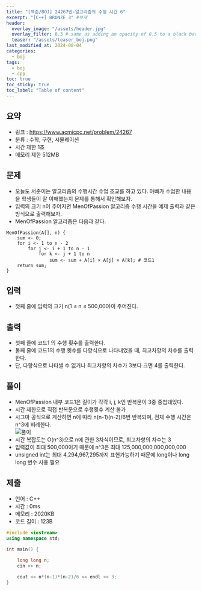 ```yaml
---
title: "[백준/BOJ] 24267번-알고리즘의 수행 시간 6"
excerpt: "[C++] BRONZE 3" #부제
header:
  overlay_image: "/assets/header.jpg"
  overlay_filter: 0.3 # same as adding an opacity of 0.5 to a black background
  teaser: "/assets/teaser_boj.png"
last_modified_at: 2024-08-04
categories:
  - boj
tags:
  - boj
  - cpp
toc: true
toc_sticky: true
toc_label: "Table of content"
---
```

## 요약
* 링크 : <https://www.acmicpc.net/problem/24267>
* 분류 : 수학, 구현, 시뮬레이션
* 시간 제한 1초
* 메모리 제한 512MB

## 문제
* 오늘도 서준이는 알고리즘의 수행시간 수업 조교를 하고 있다. 아빠가 수업한 내용을 학생들이 잘 이해했는지 문제를 통해서 확인해보자.
* 입력의 크기 n이 주어지면 MenOfPassion 알고리즘 수행 시간을 예제 출력과 같은 방식으로 출력해보자.
* MenOfPassion 알고리즘은 다음과 같다.
```
MenOfPassion(A[], n) {
    sum <- 0;
    for i <- 1 to n - 2
        for j <- i + 1 to n - 1
            for k <- j + 1 to n
                sum <- sum + A[i] × A[j] × A[k]; # 코드1
    return sum;
}
```

## 입력
* 첫째 줄에 입력의 크기 n(1 ≤ n ≤ 500,000)이 주어진다.

## 출력
* 첫째 줄에 코드1 의 수행 횟수를 출력한다.
* 둘째 줄에 코드1의 수행 횟수를 다항식으로 나타내었을 때, 최고차항의 차수를 출력한다.
* 단, 다항식으로 나타낼 수 없거나 최고차항의 차수가 3보다 크면 4를 출력한다.

## 풀이
* MenOfPassion 내부 코드1은 길이가 각각 i, j, k인 반복문이 3중 중첩돼있다.
* 시간 제한으로 직접 반복문으로 수행횟수 계산 불가
* 시그마 공식으로 계산하면 n에 따라 n(n-1)(n-2)/6번 반복되며, 전체 수행 시간은 n^3에 비례한다.  
![풀이](https://1drv.ms/i/c/e3d35b35c4a6215d/IQO9LdvkowazQ50iZh-o1wlWAR1UIhurHHRQf2DMy5BdBWQ?width=1024)  
* 시간 복잡도는 O(n^3)으로 n에 관한 3차식이므로, 최고차항의 차수는 3
* 입력값이 최대 500,000이기 때문에 n^3은 최대 125,000,000,000,000,000
* unsigned int는 최대 4,294,967,295까지 표현가능하기 때문에 long이나 long long 변수 사용 필요

## 제출
* 언어 : C++
* 시간 : 0ms
* 메모리 : 2020KB
* 코드 길이 : 123B

```cpp
#include <iostream>
using namespace std;

int main() {
	
	long long n;
	cin >> n;

	cout << n*(n-1)*(n-2)/6 << endl << 3;
}
```

<!--
왼쪽 정렬 (Default).
{: .text-left}
중앙 정렬
{: .text-center}
오른쪽 정렬
{: .text-right}

마크다운은 줄바꿈을 인식하지 않는다.

줄바꿈을 하기 위해서는 라인 끝에 스페이스를 2번 표기해야 한다.

여러가지 강조 표시 
(기울이기) *single asterisks*, _single underscores_, (굵은글씨) **double asterisks**, __double underscores__, (삭선) ~~cancelline~~

글머리 달기 # 문자 사용
# This is a H1
## This is a H2
### This is a H3

인용문 (단계별 깊이) > 블럭 인용 문자를 사용
ex)
> This is a first blockqute.
>> This is a second blockqute.
>>> This is a third blockqute.

줄바꿈 특수문자 (검은원, 흰색원, 검은네모순서 줄바꿈 특수문자로 출력됨, * 말고 +, -로 써도됨)
* 과자
  * 라면
    * 사탕

코드 인용

일반 코드
```
function test() {
  console.log("notice the blank line before this function?");
}
```
언어별 하이라이트 적용 코드
(루비)
```ruby
require 'redcarpet'
markdown = Redcarpet.new("Hello World!")
puts markdown.to_html
```
(C)
```c
int main() {
  int y = SOME_MACRO_REFERENCE;
  int x = 5 + 6;
  cout << "Hello World! " << x << std::endl();
}
```

(C++)
```cpp
int main() {
  int y = SOME_MACRO_REFERENCE;
  int x = 5 + 6;
  cout << "Hello World! " << x << std::endl();
}
```

(Python)
```python
s = "Python syntax highlighting"
print s
```

수평선 만들기 (아무거나 다됨)
* * *
***
*****
- - -
---------------------------------------

링크
- 링크 표시법 : [Title](link)
ex)
[Google 페이지 링크](https://google.com)
문장 : Google 페이지 링크, 실제 하이퍼링크 : https://google.com로 출력

- 주소 직접 표시법
ex)
<https://google.com>
링크에 하이퍼링크된 후 출력

이미지 삽입
ex)
![](https://devinlife.com/assets/images/bio-photo-keyboard-small.jpg)

이미지 정렬
-가운데 정렬
![](https://devinlife.com/assets/images/bio-photo-keyboard-small.jpg){: .align-center}

표만들기
- 내용 가운데 정렬
| 항목 | 가격 | 개수 |
|:---:|:----:|:----|
| 라면 | 800원 | 10개 |
| 과자 | 900원 | 20개 |

- 내용 좌측/중앙/우측 정렬
| 항목 | 가격 | 개수 |
|:----|:----:|----:|
| 라면 | 800원 | 10개 |
| 과자 | 900원 | 20개 |

-->